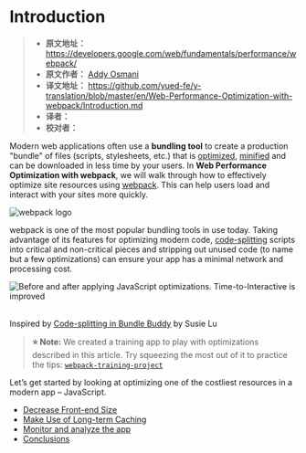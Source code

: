 
# Introduction

> - **原文地址：** https://developers.google.com/web/fundamentals/performance/webpack/
> - **原文作者：** [Addy Osmani](https://developers.google.com/web/resources/contributors/addyosmani)
> - **译文地址：** https://github.com/yued-fe/y-translation/blob/master/en/Web-Performance-Optimization-with-webpack/Introduction.md
> - **译者：** 
> - **校对者：**

Modern web applications often use a **bundling tool** to create a production "bundle" of files (scripts, stylesheets, etc.) that is [optimized](https://developers.google.com/web/fundamentals/performance/optimizing-content-efficiency/javascript-startup-optimization), [minified](https://developers.google.com/web/fundamentals/performance/optimizing-content-efficiency/optimize-encoding-and-transfer) and can be downloaded in less time by your users. In **Web Performance Optimization with webpack**, we will walk through how to effectively optimize site resources using [webpack](https://webpack.js.org/). This can help users load and interact with your sites more quickly.

![webpack logo](https://developers.google.com/web/fundamentals/performance/webpack/webpack-logo.png)

webpack is one of the most popular bundling tools in use today. Taking advantage of its features for optimizing modern code, [code-splitting](https://developers.google.com/web/fundamentals/performance/webpack/use-long-term-caching#lazy-loading) scripts into critical and non-critical pieces and stripping out unused code (to name but a few optimizations) can ensure your app has a minimal network and processing cost.

![Before and after applying JavaScript
  optimizations. Time-to-Interactive is improved](https://developers.google.com/web/fundamentals/performance/webpack/code-splitting.png)  

Inspired by [Code-splitting in Bundle Buddy](http://www.susielu.com/data-viz/bundle-buddy) by Susie Lu

> **⭐️ Note:** We created a training app to play with optimizations described in this article. Try squeezing the most out of it to practice the tips: [`webpack-training-project`](https://github.com/GoogleChromeLabs/webpack-training-project)

Let’s get started by looking at optimizing one of the costliest resources in a modern app – JavaScript.

* [Decrease Front-end Size](https://developers.google.com/web/fundamentals/performance/webpack/decrease-frontend-size)
* [Make Use of Long-term Caching](https://developers.google.com/web/fundamentals/performance/webpack/use-long-term-caching)
* [Monitor and analyze the app](https://developers.google.com/web/fundamentals/performance/webpack/monitor-and-analyze)
* [Conclusions](https://developers.google.com/web/fundamentals/performance/webpack/conclusion)
